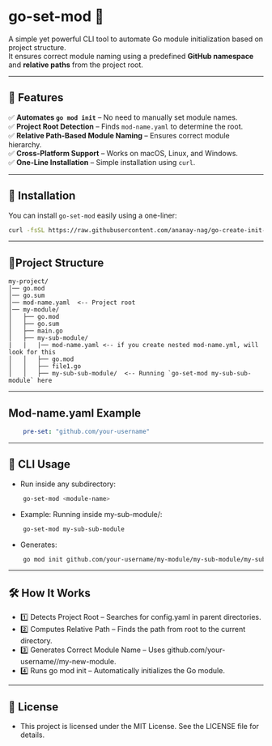 # go-set-mod 🚀  

A simple yet powerful CLI tool to automate Go module initialization based on project structure.  
It ensures correct module naming using a predefined **GitHub namespace** and **relative paths** from the project root.  

---

## 📌 Features  
✅ **Automates `go mod init`** – No need to manually set module names.  
✅ **Project Root Detection** – Finds `mod-name.yaml` to determine the root.  
✅ **Relative Path-Based Module Naming** – Ensures correct module hierarchy.  
✅ **Cross-Platform Support** – Works on macOS, Linux, and Windows.  
✅ **One-Line Installation** – Simple installation using `curl`.  

---

## 🔧 Installation  

You can install `go-set-mod` easily using a one-liner:  

```sh
curl -fsSL https://raw.githubusercontent.com/ananay-nag/go-create-init-module/refs/heads/main/install.sh | bash
```
---
## 📂Project Structure
```
my-project/
│── go.mod
│── go.sum
│── mod-name.yaml  <-- Project root
│── my-module/
│   ├── go.mod
│   ├── go.sum
│   ├── main.go
│   ├── my-sub-module/
|   |   |── mod-name.yaml <-- if you create nested mod-name.yml, will look for this
│   │   ├── go.mod
│   │   ├── file1.go
│   │   ├── my-sub-sub-module/  <-- Running `go-set-mod my-sub-sub-module` here
```
---

## Mod-name.yaml Example

```yaml
    pre-set: "github.com/your-username"
```
---
## 🚀 CLI Usage

- Run inside any subdirectory:
```sh
    go-set-mod <module-name>
```
- Example: Running inside my-sub-module/:
```sh
    go-set-mod my-sub-sub-module
```
- Generates:
```sh
    go mod init github.com/your-username/my-module/my-sub-module/my-sub-sub-module
```
---
## 🛠 How It Works
- 1️⃣ Detects Project Root – Searches for config.yaml in parent directories.
- 2️⃣ Computes Relative Path – Finds the path from root to the current directory.
- 3️⃣ Generates Correct Module Name – Uses github.com/your-username/<relative-path>/my-new-module.
- 4️⃣ Runs go mod init – Automatically initializes the Go module.
---
## 📜 License
- This project is licensed under the MIT License. See the LICENSE file for details.